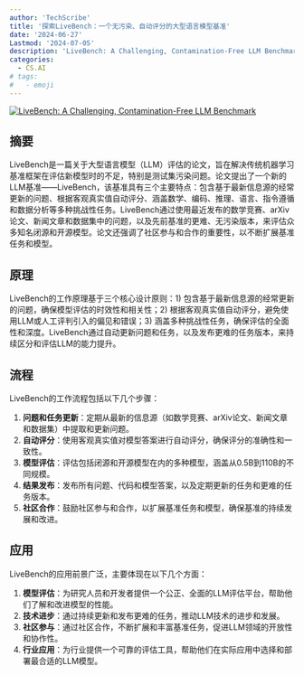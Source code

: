 ```yaml
---
author: 'TechScribe'
title: '探索LiveBench：一个无污染、自动评分的大型语言模型基准'
date: '2024-06-27'
Lastmod: '2024-07-05'
description: 'LiveBench: A Challenging, Contamination-Free LLM Benchmark'
categories:
  - CS.AI
# tags:
#   - emoji
---
```


[![LiveBench: A Challenging, Contamination-Free LLM Benchmark](https://arxiv-research-1301205113.cos.ap-guangzhou.myqcloud.com/images/2406.19314v1.pdf_0.jpg)](https://arxiv.org/abs/2406.19314v1)

## 摘要

LiveBench是一篇关于大型语言模型（LLM）评估的论文，旨在解决传统机器学习基准框架在评估新模型时的不足，特别是测试集污染问题。论文提出了一个新的LLM基准——LiveBench，该基准具有三个主要特点：包含基于最新信息源的经常更新的问题、根据客观真实值自动评分、涵盖数学、编码、推理、语言、指令遵循和数据分析等多种挑战性任务。LiveBench通过使用最近发布的数学竞赛、arXiv论文、新闻文章和数据集中的问题，以及先前基准的更难、无污染版本，来评估众多知名闭源和开源模型。论文还强调了社区参与和合作的重要性，以不断扩展基准任务和模型。<!--more-->

## 原理

LiveBench的工作原理基于三个核心设计原则：1) 包含基于最新信息源的经常更新的问题，确保模型评估的时效性和相关性；2) 根据客观真实值自动评分，避免使用LLM或人工评判引入的偏见和错误；3) 涵盖多种挑战性任务，确保评估的全面性和深度。LiveBench通过自动更新问题和任务，以及发布更难的任务版本，来持续区分和评估LLM的能力提升。

## 流程

LiveBench的工作流程包括以下几个步骤：
1. **问题和任务更新**：定期从最新的信息源（如数学竞赛、arXiv论文、新闻文章和数据集）中提取和更新问题。
2. **自动评分**：使用客观真实值对模型答案进行自动评分，确保评分的准确性和一致性。
3. **模型评估**：评估包括闭源和开源模型在内的多种模型，涵盖从0.5B到110B的不同规模。
4. **结果发布**：发布所有问题、代码和模型答案，以及定期更新的任务和更难的任务版本。
5. **社区合作**：鼓励社区参与和合作，以扩展基准任务和模型，确保基准的持续发展和改进。

## 应用

LiveBench的应用前景广泛，主要体现在以下几个方面：
1. **模型评估**：为研究人员和开发者提供一个公正、全面的LLM评估平台，帮助他们了解和改进模型的性能。
2. **技术进步**：通过持续更新和发布更难的任务，推动LLM技术的进步和发展。
3. **社区参与**：通过社区合作，不断扩展和丰富基准任务，促进LLM领域的开放性和协作性。
4. **行业应用**：为行业提供一个可靠的评估工具，帮助他们在实际应用中选择和部署最合适的LLM模型。